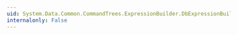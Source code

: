 ```yaml
---
uid: System.Data.Common.CommandTrees.ExpressionBuilder.DbExpressionBuilder.GroupBy(System.Data.Common.CommandTrees.DbGroupExpressionBinding,System.Collections.Generic.IEnumerable{System.Collections.Generic.KeyValuePair{System.String,System.Data.Common.CommandTrees.DbExpression}},System.Collections.Generic.IEnumerable{System.Collections.Generic.KeyValuePair{System.String,System.Data.Common.CommandTrees.DbAggregate}})
internalonly: False
---
```

